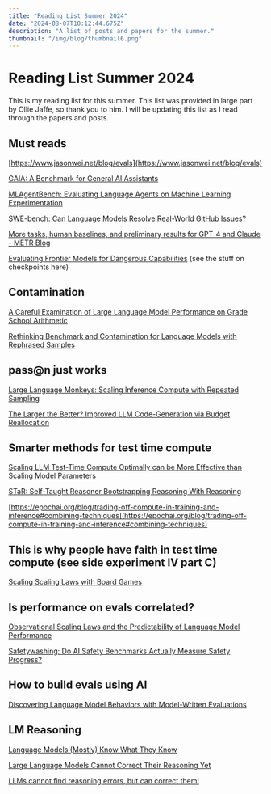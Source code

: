 ```yaml
---
title: "Reading List Summer 2024"
date: "2024-08-07T10:12:44.675Z"
description: "A list of posts and papers for the summer."
thumbnail: "/img/blog/thumbnail6.png"
---
```

# Reading List Summer 2024

This is my reading list for this summer. This list was provided in large part by Ollie Jaffe, so thank you to him. I will be updating this list as I read through the papers and posts.

## Must reads

[https://www.jasonwei.net/blog/evals](https://www.jasonwei.net/blog/evals)

[GAIA: A Benchmark for General AI Assistants](https://arxiv.org/pdf/2311.12983.pdf)

[MLAgentBench: Evaluating Language Agents on Machine Learning Experimentation](https://arxiv.org/pdf/2310.03302)

[SWE-bench: Can Language Models Resolve Real-World GitHub Issues?](https://arxiv.org/abs/2310.06770)

[More tasks, human baselines, and preliminary results for GPT-4 and Claude - METR Blog](https://metr.org/blog/2024-08-06-update-on-evaluations/)

[Evaluating Frontier Models for Dangerous Capabilities](https://arxiv.org/pdf/2403.13793.pdf) (see the stuff on checkpoints here)

## Contamination

[A Careful Examination of Large Language Model Performance on Grade School Arithmetic](https://arxiv.org/abs/2405.00332)

[Rethinking Benchmark and Contamination for Language Models with Rephrased Samples](https://arxiv.org/pdf/2311.04850)

## pass@n just works

[Large Language Monkeys: Scaling Inference Compute with Repeated Sampling](https://arxiv.org/abs/2407.21787)

[The Larger the Better? Improved LLM Code-Generation via Budget Reallocation](https://arxiv.org/abs/2404.00725)

## Smarter methods for test time compute

[Scaling LLM Test-Time Compute Optimally can be More Effective than Scaling Model Parameters](https://arxiv.org/abs/2408.03314)

[STaR: Self-Taught Reasoner Bootstrapping Reasoning With Reasoning](https://proceedings.neurips.cc/paper_files/paper/2022/file/639a9a172c044fbb64175b5fad42e9a5-Paper-Conference.pdf)

[https://epochai.org/blog/trading-off-compute-in-training-and-inference#combining-techniques](https://epochai.org/blog/trading-off-compute-in-training-and-inference#combining-techniques)

## This is why people have faith in test time compute (see side experiment IV part C)

[Scaling Scaling Laws with Board Games](https://arxiv.org/abs/2104.03113)

## Is performance on evals correlated?

[Observational Scaling Laws and the Predictability of Language Model Performance](https://arxiv.org/abs/2405.10938)

[Safetywashing: Do AI Safety Benchmarks Actually Measure Safety Progress?](https://arxiv.org/abs/2407.21792)

## How to build evals using AI

[Discovering Language Model Behaviors with Model-Written Evaluations](https://arxiv.org/abs/2212.09251)

## LM Reasoning

[Language Models (Mostly) Know What They Know](https://arxiv.org/pdf/2207.05221.pdf)

[Large Language Models Cannot Correct Their Reasoning Yet](https://arxiv.org/pdf/2310.01798.pdf)

[LLMs cannot find reasoning errors, but can correct them!](https://arxiv.org/pdf/2311.08516.pdf)

